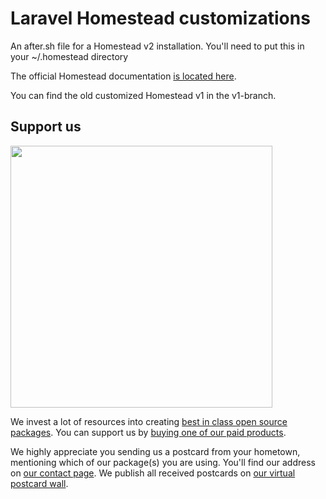 # Laravel Homestead customizations

An after.sh file for a Homestead v2 installation. You'll need to put this in your ~/.homestead directory

The official Homestead documentation [is located here](http://laravel.com/docs/homestead?version=4.2).


You can find the old customized Homestead v1 in the v1-branch.

## Support us

[<img src="https://github-ads.s3.eu-central-1.amazonaws.com/homestead-custom.jpg?t=1" width="419px" />](https://spatie.be/github-ad-click/homestead-custom)

We invest a lot of resources into creating [best in class open source packages](https://spatie.be/open-source). You can support us by [buying one of our paid products](https://spatie.be/open-source/support-us).

We highly appreciate you sending us a postcard from your hometown, mentioning which of our package(s) you are using. You'll find our address on [our contact page](https://spatie.be/about-us). We publish all received postcards on [our virtual postcard wall](https://spatie.be/open-source/postcards).
